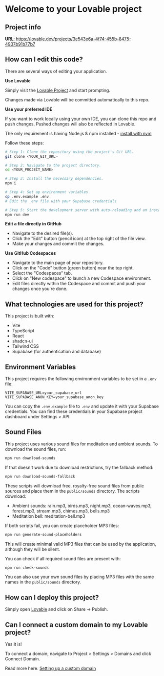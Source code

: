 # Welcome to your Lovable project

## Project info

**URL**: https://lovable.dev/projects/3e543e6a-4f74-455b-8475-4937b91b77b7

## How can I edit this code?

There are several ways of editing your application.

**Use Lovable**

Simply visit the [Lovable Project](https://lovable.dev/projects/3e543e6a-4f74-455b-8475-4937b91b77b7) and start prompting.

Changes made via Lovable will be committed automatically to this repo.

**Use your preferred IDE**

If you want to work locally using your own IDE, you can clone this repo and push changes. Pushed changes will also be reflected in Lovable.

The only requirement is having Node.js & npm installed - [install with nvm](https://github.com/nvm-sh/nvm#installing-and-updating)

Follow these steps:

```sh
# Step 1: Clone the repository using the project's Git URL.
git clone <YOUR_GIT_URL>

# Step 2: Navigate to the project directory.
cd <YOUR_PROJECT_NAME>

# Step 3: Install the necessary dependencies.
npm i

# Step 4: Set up environment variables
cp .env.example .env
# Edit the .env file with your Supabase credentials

# Step 5: Start the development server with auto-reloading and an instant preview.
npm run dev
```

**Edit a file directly in GitHub**

- Navigate to the desired file(s).
- Click the "Edit" button (pencil icon) at the top right of the file view.
- Make your changes and commit the changes.

**Use GitHub Codespaces**

- Navigate to the main page of your repository.
- Click on the "Code" button (green button) near the top right.
- Select the "Codespaces" tab.
- Click on "New codespace" to launch a new Codespace environment.
- Edit files directly within the Codespace and commit and push your changes once you're done.

## What technologies are used for this project?

This project is built with:

- Vite
- TypeScript
- React
- shadcn-ui
- Tailwind CSS
- Supabase (for authentication and database)

## Environment Variables

This project requires the following environment variables to be set in a `.env` file:

```
VITE_SUPABASE_URL=your_supabase_url
VITE_SUPABASE_ANON_KEY=your_supabase_anon_key
```

You can copy the `.env.example` file to `.env` and update it with your Supabase credentials. You can find these credentials in your Supabase project dashboard under Settings > API.

## Sound Files

This project uses various sound files for meditation and ambient sounds. To download the sound files, run:

```sh
npm run download-sounds
```

If that doesn't work due to download restrictions, try the fallback method:

```sh
npm run download-sounds-fallback
```

These scripts will download free, royalty-free sound files from public sources and place them in the `public/sounds` directory. The scripts download:

- Ambient sounds: rain.mp3, birds.mp3, night.mp3, ocean-waves.mp3, forest.mp3, stream.mp3, chimes.mp3, bells.mp3
- Meditation bell: meditation-bell.mp3

If both scripts fail, you can create placeholder MP3 files:

```sh
npm run generate-sound-placeholders
```

This will create minimal valid MP3 files that can be used by the application, although they will be silent.

You can check if all required sound files are present with:

```sh
npm run check-sounds
```

You can also use your own sound files by placing MP3 files with the same names in the `public/sounds` directory.

## How can I deploy this project?

Simply open [Lovable](https://lovable.dev/projects/3e543e6a-4f74-455b-8475-4937b91b77b7) and click on Share -> Publish.

## Can I connect a custom domain to my Lovable project?

Yes it is!

To connect a domain, navigate to Project > Settings > Domains and click Connect Domain.

Read more here: [Setting up a custom domain](https://docs.lovable.dev/tips-tricks/custom-domain#step-by-step-guide)
